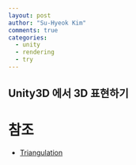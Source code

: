 ```yaml
---
layout: post
author: "Su-Hyeok Kim"
comments: true
categories:
  - unity
  - rendering
  - try
---
```


## Unity3D 에서 3D 표현하기



<!-- more -->

<!--
정점, 인덱스 설명하기
폴리곤 설명하기, CW 방향으로 설정됨.

Unity Mesh 를 사용해서 직접 삼각형 만들어보기

텍스쳐, 메터리얼, UV 다루기
UV 인덱스는 정점과 매칭됨.
UV 물리 좌표는 해당 정점부터 시작되는 것을 말함.
Unity Mesh 에 UV 직접 설정하기, Material 과 연동하기

Unity MeshRenderer, MeshFilter
Unity Mesh submesh, uv channel
-->

# 참조

- [Triangulation](https://en.wikipedia.org/wiki/Triangulation_%28topology%29)

